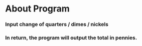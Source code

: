 # About Program

### Input change of quarters / dimes / nickels
### In return, the program will output the total in pennies.
